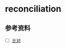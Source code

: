 # reconciliation


## 参考资料
* [ ] [比对](https://blog.isquaredsoftware.com/2020/05/blogged-answers-a-mostly-complete-guide-to-react-rendering-behavior/#further-information)